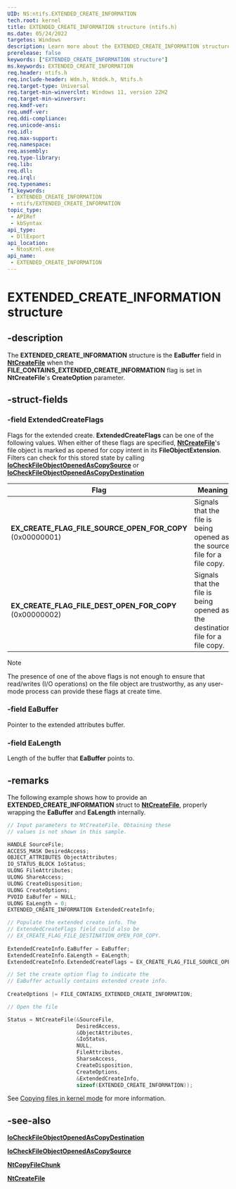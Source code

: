 ```yaml
---
UID: NS:ntifs.EXTENDED_CREATE_INFORMATION
tech.root: kernel
title: EXTENDED_CREATE_INFORMATION structure (ntifs.h)
ms.date: 05/24/2022
targetos: Windows
description: Learn more about the EXTENDED_CREATE_INFORMATION structure.
prerelease: false
keywords: ["EXTENDED_CREATE_INFORMATION structure"]
ms.keywords: EXTENDED_CREATE_INFORMATION
req.header: ntifs.h
req.include-header: Wdm.h, Ntddk.h, Ntifs.h
req.target-type: Universal
req.target-min-winverclnt: Windows 11, version 22H2
req.target-min-winversvr: 
req.kmdf-ver: 
req.umdf-ver: 
req.ddi-compliance:
req.unicode-ansi: 
req.idl: 
req.max-support: 
req.namespace: 
req.assembly: 
req.type-library: 
req.lib:
req.dll:
req.irql:
req.typenames: 
f1_keywords:
 - EXTENDED_CREATE_INFORMATION
 - ntifs/EXTENDED_CREATE_INFORMATION
topic_type:
 - APIRef
 - kbSyntax
api_type:
 - DllExport
api_location:
 - NtosKrnl.exe
api_name:
 - EXTENDED_CREATE_INFORMATION
---
```


# EXTENDED_CREATE_INFORMATION structure

## -description

The **EXTENDED_CREATE_INFORMATION** structure is the **EaBuffer** field in [**NtCreateFile**](/windows-hardware/drivers/ddi/ntifs/nf-ntifs-ntcreatefile) when the **FILE_CONTAINS_EXTENDED_CREATE_INFORMATION** flag is set in **NtCreateFile**'s **CreateOption** parameter.

## -struct-fields

### -field ExtendedCreateFlags

Flags for the extended create. **ExtendedCreateFlags** can be one of the following values. When either of these flags are specified, [**NtCreateFile**](/windows-hardware/drivers/ddi/ntifs/nf-ntifs-ntcreatefile)'s file object is marked as opened for copy intent in its **FileObjectExtension**. Filters can check for this stored state by calling [**IoCheckFileObjectOpenedAsCopySource**](nf-ntifs-iocheckfileobjectopenedascopysource.md) or [**IoCheckFileObjectOpenedAsCopyDestination**](nf-ntifs-iocheckfileobjectopenedascopydestination.md)

| Flag | Meaning |
| ---- | ------- |
| **EX_CREATE_FLAG_FILE_SOURCE_OPEN_FOR_COPY** (0x00000001) | Signals that the file is being opened as the source file for a file copy. |
| **EX_CREATE_FLAG_FILE_DEST_OPEN_FOR_COPY** (0x00000002) | Signals that the file is being opened as the destination file for a file copy. |

> [!NOTE]
> The presence of one of the above flags is not enough to ensure that read/writes (I/O operations) on the file object are trustworthy, as any user-mode process can provide these flags at create time.

### -field EaBuffer

Pointer to the extended attributes buffer.

### -field EaLength

Length of the buffer that **EaBuffer** points to.

## -remarks

The following example shows how to provide an **EXTENDED_CREATE_INFORMATION** struct to [**NtCreateFile**](/windows-hardware/drivers/ddi/ntifs/nf-ntifs-ntcreatefile), properly wrapping the **EaBuffer** and **EaLength** internally.

``` C
// Input parameters to NtCreateFile. Obtaining these
// values is not shown in this sample.

HANDLE SourceFile; 
ACCESS_MASK DesiredAccess; 
OBJECT_ATTRIBUTES ObjectAttributes; 
IO_STATUS_BLOCK IoStatus; 
ULONG FileAttributes; 
ULONG ShareAccess; 
ULONG CreateDisposition; 
ULONG CreateOptions; 
PVOID EaBuffer = NULL; 
ULONG EaLength = 0; 
EXTENDED_CREATE_INFORMATION ExtendedCreateInfo; 

// Populate the extended create info. The
// ExtendedCreateFlags field could also be
// EX_CREATE_FLAG_FILE_DESTINATION_OPEN_FOR_COPY.
 
ExtendedCreateInfo.EaBuffer = EaBuffer; 
ExtendedCreateInfo.EaLength = EaLength; 
ExtendedCreateInfo.ExtendedCreateFlags = EX_CREATE_FLAG_FILE_SOURCE_OPEN_FOR_COPY; 

// Set the create option flag to indicate the
// EaBuffer actually contains extended create info.
 
CreateOptions |= FILE_CONTAINS_EXTENDED_CREATE_INFORMATION; 

// Open the file 

Status = NtCreateFile(&SourceFile, 
                      DesiredAccess, 
                      &ObjectAttributes, 
                      &IoStatus, 
                      NULL, 
                      FileAttributes, 
                      SharseAccess, 
                      CreateDisposition, 
                      CreateOptions, 
                      &ExtendedCreateInfo, 
                      sizeof(EXTENDED_CREATE_INFORMATION));
```

See [Copying files in kernel mode](km-file-copy.md) for more information.

## -see-also

[**IoCheckFileObjectOpenedAsCopyDestination**](nf-ntifs-iocheckfileobjectopenedascopydestination.md)

[**IoCheckFileObjectOpenedAsCopySource**](nf-ntifs-iocheckfileobjectopenedascopysource.md)

[**NtCopyFileChunk**](nf-ntifs-ntcopyfilechunk.md)

[**NtCreateFile**](/windows-hardware/drivers/ddi/ntifs/nf-ntifs-ntcreatefile)
